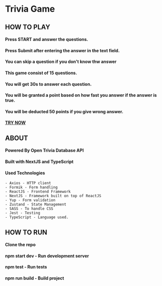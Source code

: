 # Trivia Game

## HOW TO PLAY

#### Press START and answer the questions.

#### Press Submit after entering the answer in the text field.

#### You can skip a question if you don't know thw answer

#### This game consist of 15 questions.

#### You will get 30s to answer each question.

#### You will be granted a point based on how fast you answer if the answer is true.

#### You will be deducted 50 points if you give wrong answer.

#### [TRY NOW](https://trivia-game-gray.vercel.app)

## ABOUT

#### Powered By Open Trivia Database API

#### Built with NextJS and TypeScript

#### Used Technologies

    - Axios - HTTP client
    - Formik - Form handling
    - ReactJS - Frontend Framework
    - NextJS - Framework built on top of ReactJS
    - Yup - Form validation
    - Zustand - State Management
    - SASS - To handle CSS
    - Jest - Testing
    - TypeScript - Language used.

## HOW TO RUN

#### Clone the repo

#### npm start dev - Run development server

#### npm test - Run tests

#### npm run build - Build project
